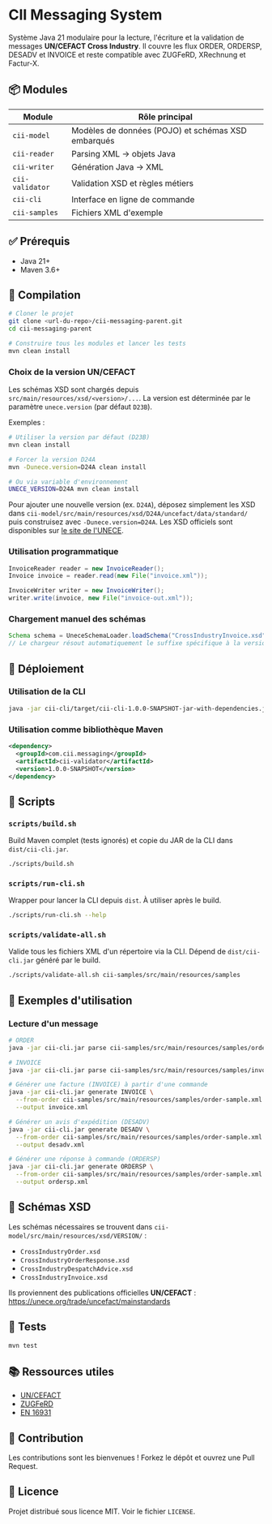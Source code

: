 # CII Messaging System

Système Java 21 modulaire pour la lecture, l'écriture et la validation de messages **UN/CEFACT Cross Industry**.
Il couvre les flux ORDER, ORDERSP, DESADV et INVOICE et reste compatible avec ZUGFeRD, XRechnung et Factur-X.

## 📦 Modules

| Module | Rôle principal |
|--------|----------------|
| `cii-model` | Modèles de données (POJO) et schémas XSD embarqués |
| `cii-reader` | Parsing XML → objets Java |
| `cii-writer` | Génération Java → XML |
| `cii-validator` | Validation XSD et règles métiers |
| `cii-cli` | Interface en ligne de commande |
| `cii-samples` | Fichiers XML d'exemple |

## ✅ Prérequis

- Java 21+
- Maven 3.6+

## 🔨 Compilation

```bash
# Cloner le projet
git clone <url-du-repo>/cii-messaging-parent.git
cd cii-messaging-parent

# Construire tous les modules et lancer les tests
mvn clean install
```

### Choix de la version UN/CEFACT

Les schémas XSD sont chargés depuis `src/main/resources/xsd/<version>/...`.
La version est déterminée par le paramètre `unece.version` (par défaut `D23B`).

Exemples :

```bash
# Utiliser la version par défaut (D23B)
mvn clean install

# Forcer la version D24A
mvn -Dunece.version=D24A clean install

# Ou via variable d'environnement
UNECE_VERSION=D24A mvn clean install
```

Pour ajouter une nouvelle version (ex. `D24A`), déposez simplement les XSD dans
`cii-model/src/main/resources/xsd/D24A/uncefact/data/standard/` puis construisez avec
`-Dunece.version=D24A`.
Les XSD officiels sont disponibles sur [le site de l'UNECE](https://unece.org/trade/uncefact/xml-schemas).

### Utilisation programmatique

```java
InvoiceReader reader = new InvoiceReader();
Invoice invoice = reader.read(new File("invoice.xml"));

InvoiceWriter writer = new InvoiceWriter();
writer.write(invoice, new File("invoice-out.xml"));
```

### Chargement manuel des schémas

```java
Schema schema = UneceSchemaLoader.loadSchema("CrossIndustryInvoice.xsd");
// Le chargeur résout automatiquement le suffixe spécifique à la version
```

## 🚀 Déploiement

### Utilisation de la CLI

```bash
java -jar cii-cli/target/cii-cli-1.0.0-SNAPSHOT-jar-with-dependencies.jar --help
```

### Utilisation comme bibliothèque Maven

```xml
<dependency>
  <groupId>com.cii.messaging</groupId>
  <artifactId>cii-validator</artifactId>
  <version>1.0.0-SNAPSHOT</version>
</dependency>
```

## 🤖 Scripts

### `scripts/build.sh`
Build Maven complet (tests ignorés) et copie du JAR de la CLI dans `dist/cii-cli.jar`.

```bash
./scripts/build.sh
```

### `scripts/run-cli.sh`
Wrapper pour lancer la CLI depuis `dist`. À utiliser après le build.

```bash
./scripts/run-cli.sh --help
```

### `scripts/validate-all.sh`
Valide tous les fichiers XML d'un répertoire via la CLI. Dépend de `dist/cii-cli.jar` généré par le build.

```bash
./scripts/validate-all.sh cii-samples/src/main/resources/samples
```

## 📝 Exemples d'utilisation

### Lecture d'un message

```bash
# ORDER
java -jar cii-cli.jar parse cii-samples/src/main/resources/samples/order-sample.xml

# INVOICE
java -jar cii-cli.jar parse cii-samples/src/main/resources/samples/invoice-sample.xml
```

```bash
# Générer une facture (INVOICE) à partir d'une commande
java -jar cii-cli.jar generate INVOICE \
  --from-order cii-samples/src/main/resources/samples/order-sample.xml \
  --output invoice.xml

# Générer un avis d'expédition (DESADV)
java -jar cii-cli.jar generate DESADV \
  --from-order cii-samples/src/main/resources/samples/order-sample.xml \
  --output desadv.xml

# Générer une réponse à commande (ORDERSP)
java -jar cii-cli.jar generate ORDERSP \
  --from-order cii-samples/src/main/resources/samples/order-sample.xml \
  --output ordersp.xml
```

## 📑 Schémas XSD

Les schémas nécessaires se trouvent dans `cii-model/src/main/resources/xsd/VERSION/` :

- `CrossIndustryOrder.xsd`
- `CrossIndustryOrderResponse.xsd`
- `CrossIndustryDespatchAdvice.xsd`
- `CrossIndustryInvoice.xsd`

Ils proviennent des publications officielles **UN/CEFACT** : <https://unece.org/trade/uncefact/mainstandards>

## 🧪 Tests

```bash
mvn test
```

## 📚 Ressources utiles

- [UN/CEFACT](https://unece.org/trade/uncefact)
- [ZUGFeRD](https://www.zugferd.org/)
- [EN 16931](https://www.en16931.eu/)

## 🤝 Contribution

Les contributions sont les bienvenues ! Forkez le dépôt et ouvrez une Pull Request.

## 📄 Licence

Projet distribué sous licence MIT. Voir le fichier `LICENSE`.
